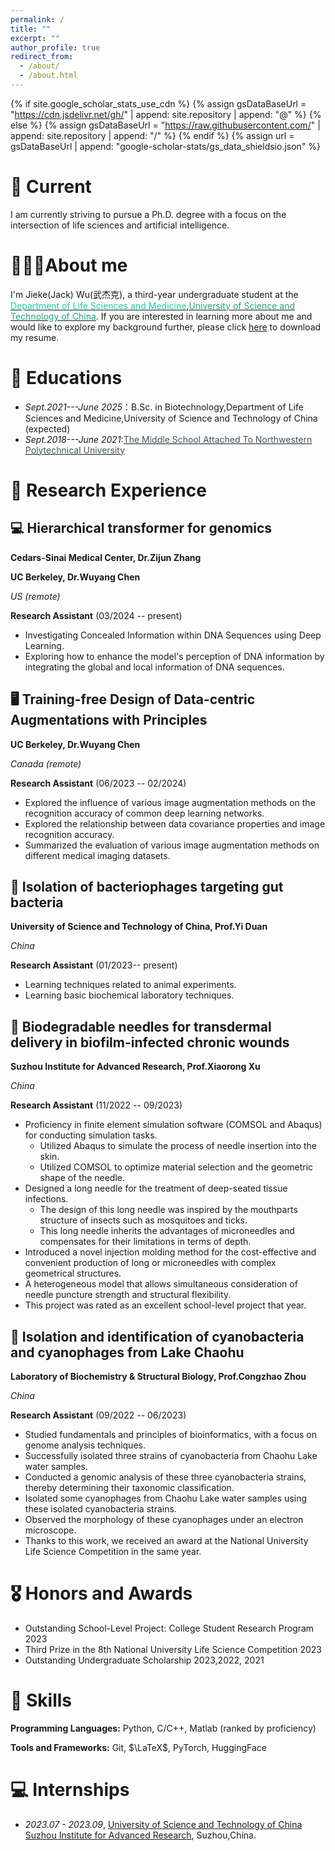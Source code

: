 ```yaml
---
permalink: /
title: ""
excerpt: ""
author_profile: true
redirect_from: 
  - /about/
  - /about.html
---
```


{% if site.google_scholar_stats_use_cdn %}
{% assign gsDataBaseUrl = "https://cdn.jsdelivr.net/gh/" | append: site.repository | append: "@" %}
{% else %}
{% assign gsDataBaseUrl = "https://raw.githubusercontent.com/" | append: site.repository | append: "/" %}
{% endif %}
{% assign url = gsDataBaseUrl | append: "google-scholar-stats/gs_data_shieldsio.json" %}

<span class='anchor' id='about-me'></span>

# 🍭 Current
I am currently striving to pursue a Ph.D. degree with a focus on the intersection of life sciences and artificial intelligence.

#  👨🏼‍🎓About me
I'm Jieke(Jack) Wu(武杰克), a third-year undergraduate student at the [<span style="color:#1bd1a5;">Department of Life Sciences and Medicine</span>](http://enbiomed.ustc.edu.cn/main.htm),[<span style="color:#21a675;">University of Science and Technology of China</span>](https://www.ustc.edu.cn/).
If you are interested in learning more about me and would like to explore my background further, please click [here](https://github.com/a-green-hand-jack/CV/raw/master/resume.pdf) to download my resume.

# 📖 Educations
- *Sept.2021---June 2025*：B.Sc. in Biotechnology,Department of Life Sciences and Medicine,University of Science and Technology of China (expected)
- *Sept.2018---June 2021*:[<span style="color:#41555d;">The Middle School Attached To Northwestern Polytechnical University</span>](https://xagdfz.xatu.edu.cn/)

# 🧪 Research Experience

## 💻 Hierarchical transformer for genomics
**Cedars-Sinai Medical Center, Dr.Zijun Zhang**

**UC Berkeley, Dr.Wuyang Chen**

*US (remote)*

**Research Assistant** (03/2024 -- present)
- Investigating Concealed Information within DNA Sequences using Deep Learning.
- Exploring how to enhance the model's perception of DNA information by integrating the global and local information of DNA sequences.

## 🖥 Training-free Design of Data-centric Augmentations with Principles
**UC Berkeley, Dr.Wuyang Chen**

*Canada (remote)*

**Research Assistant** (06/2023 -- 02/2024)
- Explored the influence of various image augmentation methods on the recognition accuracy of common deep learning networks.
- Explored the relationship between data covariance properties and image recognition accuracy.
- Summarized the evaluation of various image augmentation methods on different medical imaging datasets.

## 🐀 Isolation of bacteriophages targeting gut bacteria
**University of Science and Technology of China, Prof.Yi Duan**

*China*

**Research Assistant** (01/2023-- present)
- Learning techniques related to animal experiments.
- Learning basic biochemical laboratory techniques.

## 🦟 Biodegradable needles for transdermal delivery in biofilm-infected chronic wounds
**Suzhou Institute for Advanced Research, Prof.Xiaorong Xu**

*China*

**Research Assistant** (11/2022 -- 09/2023)
- Proficiency in finite element simulation software (COMSOL and Abaqus) for conducting simulation tasks.
  - Utilized Abaqus to simulate the process of needle insertion into the skin.
  - Utilized COMSOL to optimize material selection and the geometric shape of the needle.
- Designed a long needle for the treatment of deep-seated tissue infections.
  - The design of this long needle was inspired by the mouthparts structure of insects such as mosquitoes and ticks.
  - This long needle inherits the advantages of microneedles and compensates for their limitations in terms of depth.
- Introduced a novel injection molding method for the cost-effective and convenient production of long or microneedles with complex geometrical structures.
 - A heterogeneous model that allows simultaneous consideration of needle puncture strength and structural flexibility.
- This project was rated as an excellent school-level project that year.
  



## 🦠 Isolation and identification of cyanobacteria and cyanophages from Lake Chaohu 
**Laboratory of Biochemistry & Structural Biology, Prof.Congzhao Zhou**

*China*

**Research Assistant** (09/2022 -- 06/2023)
- Studied fundamentals and principles of bioinformatics, with a focus on genome analysis techniques.
- Successfully isolated three strains of cyanobacteria from Chaohu Lake water samples.
- Conducted a genomic analysis of these three cyanobacteria strains, thereby determining their taxonomic classification.
- Isolated some cyanophages from Chaohu Lake water samples using these isolated cyanobacteria strains.
- Observed the morphology of these cyanophages under an electron microscope.
- Thanks to this work, we received an award at the National University Life Science Competition in the same year.



# 🎖 Honors and Awards
- Outstanding School-Level Project: College Student Research Program 2023
- Third Prize in the 8th National University Life Science Competition 2023
- Outstanding Undergraduate Scholarship 2023,2022, 2021

# 🧭 Skills

**Programming Languages:** Python, C/C++, Matlab (ranked by proficiency)

**Tools and Frameworks:** Git, $\LaTeX$, PyTorch, HuggingFace


# 💻 Internships
- *2023.07 - 2023.09*, [University of Science and Technology of China Suzhou Institute for Advanced Research]([https://github.com/a-green-hand-jack/](https://sz.ustc.edu.cn/index.html)https://sz.ustc.edu.cn/index.html), Suzhou,China.
